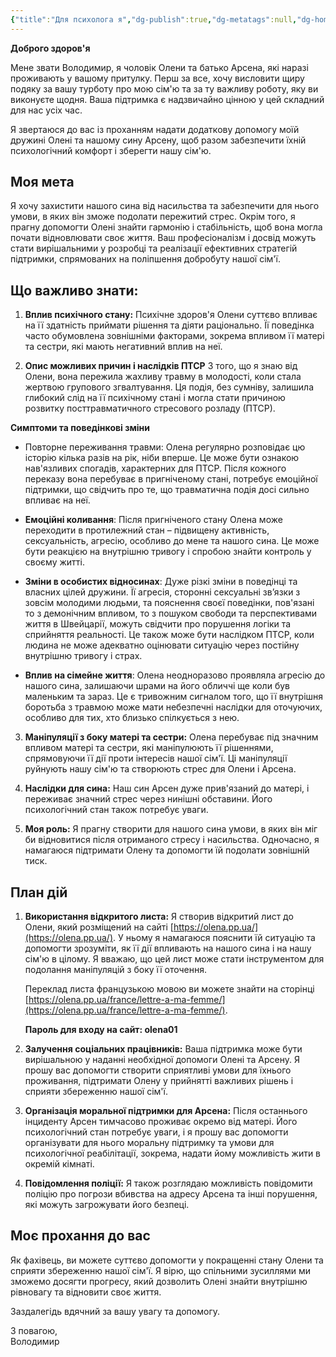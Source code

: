 ```yaml
---
{"title":"Для психолога я","dg-publish":true,"dg-metatags":null,"dg-home":null,"permalink":"/dlya-soczpraczivnika-vid-mene/","dgPassFrontmatter":true,"noteIcon":""}
---
```


**Доброго здоров'я**

Мене звати Володимир, я чоловік Олени та батько Арсена, які наразі проживають у вашому притулку. Перш за все, хочу висловити щиру подяку за вашу турботу про мою сім'ю та за ту важливу роботу, яку ви виконуєте щодня. Ваша підтримка є надзвичайно цінною у цей складний для нас усіх час.

Я звертаюся до вас із проханням надати додаткову допомогу моїй дружині Олені та нашому сину Арсену, щоб разом забезпечити їхній психологічний комфорт і зберегти нашу сім'ю.

## Моя мета

Я хочу захистити нашого сина від насильства та забезпечити для нього умови, в яких він зможе подолати пережитий стрес. Окрім того, я прагну допомогти Олені знайти гармонію і стабільність, щоб вона могла почати відновлювати своє життя. Ваш професіоналізм і досвід можуть стати вирішальними у розробці та реалізації ефективних стратегій підтримки, спрямованих на поліпшення добробуту нашої сім'ї.

## Що важливо знати:

1. **Вплив психічного стану:** Психічне здоров'я Олени суттєво впливає на її здатність приймати рішення та діяти раціонально. Її поведінка часто обумовлена зовнішніми факторами, зокрема впливом її матері та сестри, які мають негативний вплив на неї.

2. **Опис можливих причин і наслідків ПТСР**
   З того, що я знаю від Олени, вона пережила жахливу травму в молодості, коли стала жертвою групового згвалтування. Ця подія, без сумніву, залишила глибокий слід на її психічному стані і могла стати причиною розвитку посттравматичного стресового розладу (ПТСР).

  **Симптоми та поведінкові зміни**
  
- Повторне переживання травми: Олена регулярно розповідає цю історію кілька разів на рік, ніби вперше. Це може бути ознакою нав'язливих спогадів, характерних для ПТСР. Після кожного переказу вона перебуває в пригніченому стані, потребує емоційної підтримки, що свідчить про те, що травматична подія досі сильно впливає на неї.
  
- **Емоційні коливання**: Після пригніченого стану Олена може переходити в протилежний стан – підвищену активність, сексуальність, агресію, особливо до мене та нашого сина. Це може бути реакцією на внутрішню тривогу і спробою знайти контроль у своєму житті.

- **Зміни в особистих відносинах**: Дуже різкі зміни в поведінці та власних цілей дружини. Її агресія, сторонні сексуальні зв’язки з зовсім молодими людьми, та пояснення своєї поведінки, пов'язані то з демонічним впливом, то з пошуком свободи та перспективами життя в Швейцарії, можуть свідчити про порушення логіки та сприйняття реальності. Це також може бути наслідком ПТСР, коли людина не може адекватно оцінювати ситуацію через постійну внутрішню тривогу і страх.

- **Вплив на сімейне життя**: Олена неодноразово проявляла агресію до нашого сина, залишаючи шрами на його обличчі ще коли був маленьким та зараз. Це є тривожним сигналом того, що її внутрішня боротьба з травмою може мати небезпечні наслідки для оточуючих, особливо для тих, хто близько спілкується з нею.

3. **Маніпуляції з боку матері та сестри:** Олена перебуває під значним впливом матері та сестри, які маніпулюють її рішеннями, спрямовуючи її дії проти інтересів нашої сім'ї. Ці маніпуляції руйнують нашу сім'ю та створюють стрес для Олени і Арсена.

4. **Наслідки для сина:** Наш син Арсен дуже прив'язаний до матері, і переживає значний стрес через нинішні обставини. Його психологічний стан також потребує уваги.

5. **Моя роль:** Я прагну створити для нашого сина умови, в яких він міг би відновитися після отриманого стресу і насильства. Одночасно, я намагаюся підтримати Олену та допомогти їй подолати зовнішній тиск.

## План дій

1. **Використання відкритого листа:** Я створив відкритий лист до Олени, який розміщений на сайті [https://olena.pp.ua/](https://olena.pp.ua/). У ньому я намагаюся пояснити їй ситуацію та допомогти зрозуміти, як її дії впливають на нашого сина і на нашу сім'ю в цілому. Я вважаю, що цей лист може стати інструментом для подолання маніпуляцій з боку її оточення.

   Переклад листа французькою мовою ви можете знайти на сторінці [https://olena.pp.ua/france/lettre-a-ma-femme/](https://olena.pp.ua/france/lettre-a-ma-femme/). 

   **Пароль для входу на сайт: olena01**

2. **Залучення соціальних працівників:** Ваша підтримка може бути вирішальною у наданні необхідної допомоги Олені та Арсену. Я прошу вас допомогти створити сприятливі умови для їхнього проживання, підтримати Олену у прийнятті важливих рішень і сприяти збереженню нашої сім'ї.

3. **Організація моральної підтримки для Арсена:** Після останнього інциденту Арсен тимчасово проживає окремо від матері. Його психологічний стан потребує уваги, і я прошу вас допомогти організувати для нього моральну підтримку та умови для психологічної реабілітації, зокрема, надати йому можливість жити в окремій кімнаті.

4. **Повідомлення поліції:** Я також розглядаю можливість повідомити поліцію про погрози вбивства на адресу Арсена та інші порушення, які можуть загрожувати його безпеці.

## Моє прохання до вас

Як фахівець, ви можете суттєво допомогти у покращенні стану Олени та сприяти збереженню нашої сім'ї. Я вірю, що спільними зусиллями ми зможемо досягти прогресу, який дозволить Олені знайти внутрішню рівновагу та відновити своє життя.

Заздалегідь вдячний за вашу увагу та допомогу.

З повагою,  
Володимир